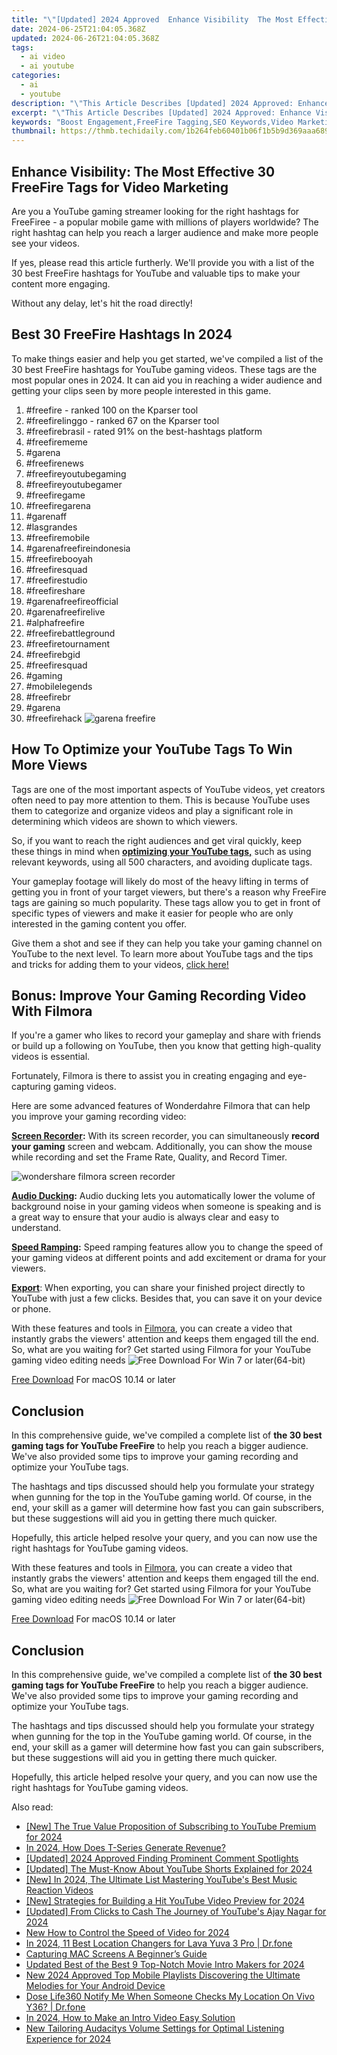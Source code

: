 ```yaml
---
title: "\"[Updated] 2024 Approved  Enhance Visibility  The Most Effective 30 FreeFire Tags for Video Marketing\""
date: 2024-06-25T21:04:05.368Z
updated: 2024-06-26T21:04:05.368Z
tags:
  - ai video
  - ai youtube
categories:
  - ai
  - youtube
description: "\"This Article Describes [Updated] 2024 Approved: Enhance Visibility: The Most Effective 30 FreeFire Tags for Video Marketing\""
excerpt: "\"This Article Describes [Updated] 2024 Approved: Enhance Visibility: The Most Effective 30 FreeFire Tags for Video Marketing\""
keywords: "Boost Engagement,FreeFire Tagging,SEO Keywords,Video Marketing Tips,Content Visibility,Digital Promotion,Branding Strategy"
thumbnail: https://thmb.techidaily.com/1b264feb60401b06f1b5b9d369aaa689e44f7f3921972fa9eb3d747a1df53b5a.jpg
---
```


## Enhance Visibility: The Most Effective 30 FreeFire Tags for Video Marketing

Are you a YouTube gaming streamer looking for the right hashtags for FreeFiree - a popular mobile game with millions of players worldwide? The right hashtag can help you reach a larger audience and make more people see your videos.

If yes, please read this article furtherly. We'll provide you with a list of the 30 best FreeFire hashtags for YouTube and valuable tips to make your content more engaging.

Without any delay, let's hit the road directly!

## Best 30 FreeFire Hashtags In 2024

To make things easier and help you get started, we've compiled a list of the 30 best FreeFire hashtags for YouTube gaming videos. These tags are the most popular ones in 2024\. It can aid you in reaching a wider audience and getting your clips seen by more people interested in this game.

1. #freefire - ranked 100 on the Kparser tool
2. #freefirelinggo - ranked 67 on the Kparser tool
3. #freefirebrasil - rated 91% on the best-hashtags platform
4. #freefirememe
5. #garena
6. #freefirenews
7. #freefireyoutubegaming
8. #freefireyoutubegamer
9. #freefiregame
10. #freefiregarena
11. #garenaff
12. #lasgrandes
13. #freefiremobile
14. #garenafreefireindonesia
15. #freefirebooyah
16. #freefiresquad
17. #freefirestudio
18. #freefireshare
19. #garenafreefireofficial
20. #garenafreefirelive
21. #alphafreefire
22. #freefirebattleground
23. #freefiretournament
24. #freefirebgid
25. #freefiresquad
26. #gaming
27. #mobilelegends
28. #freefirebr
29. #garena
30. #freefirehack ![garena freefire](https://images.wondershare.com/filmora/article-images/2023/03/garena-freefire.png)

## How To Optimize your YouTube Tags To Win More Views

Tags are one of the most important aspects of YouTube videos, yet creators often need to pay more attention to them. This is because YouTube uses them to categorize and organize videos and play a significant role in determining which videos are shown to which viewers.

So, if you want to reach the right audiences and get viral quickly, keep these things in mind when [**optimizing your YouTube tags,**](https://tools.techidaily.com/wondershare/filmora/download/) such as using relevant keywords, using all 500 characters, and avoiding duplicate tags.

Your gameplay footage will likely do most of the heavy lifting in terms of getting you in front of your target viewers, but there's a reason why FreeFire tags are gaining so much popularity. These tags allow you to get in front of specific types of viewers and make it easier for people who are only interested in the gaming content you offer.

Give them a shot and see if they can help you take your gaming channel on YouTube to the next level. To learn more about YouTube tags and the tips and tricks for adding them to your videos, [click here!](https://tools.techidaily.com/wondershare/filmora/download/)

## Bonus: Improve Your Gaming Recording Video With Filmora

If you're a gamer who likes to record your gameplay and share with friends or build up a following on YouTube, then you know that getting high-quality videos is essential.

Fortunately, Filmora is there to assist you in creating engaging and eye-capturing gaming videos.

Here are some advanced features of Wonderdahre Filmora that can help you improve your gaming recording video:

[**Screen Recorder**](https://tools.techidaily.com/wondershare/filmora/download/)**:** With its screen recorder, you can simultaneously **record your gaming** screen and webcam. Additionally, you can show the mouse while recording and set the Frame Rate, Quality, and Record Timer.

![wondershare filmora screen recorder](https://images.wondershare.com/filmora/guide/recording-05.png)

[**Audio Ducking**](https://tools.techidaily.com/wondershare/filmora/download/)**:** Audio ducking lets you automatically lower the volume of background noise in your gaming videos when someone is speaking and is a great way to ensure that your audio is always clear and easy to understand.

[**Speed Ramping**](https://tools.techidaily.com/wondershare/filmora/download/)**:** Speed ramping features allow you to change the speed of your gaming videos at different points and add excitement or drama for your viewers.

[**Export**](https://tools.techidaily.com/wondershare/filmora/download/): When exporting, you can share your finished project directly to YouTube with just a few clicks. Besides that, you can save it on your device or phone.

With these features and tools in [Filmora](https://tools.techidaily.com/wondershare/filmora/download/), you can create a video that instantly grabs the viewers' attention and keeps them engaged till the end.  
So, what are you waiting for? Get started using Filmora for your YouTube gaming video editing needs ![Free Download](https://tools.techidaily.com/wondershare/filmora/download/) For Win 7 or later(64-bit)

[Free Download](https://tools.techidaily.com/wondershare/filmora/download/) For macOS 10.14 or later

## Conclusion

In this comprehensive guide, we've compiled a complete list of **the 30 best gaming tags for YouTube FreeFire** to help you reach a bigger audience. We've also provided some tips to improve your gaming recording and optimize your YouTube tags.

The hashtags and tips discussed should help you formulate your strategy when gunning for the top in the YouTube gaming world. Of course, in the end, your skill as a gamer will determine how fast you can gain subscribers, but these suggestions will aid you in getting there much quicker.

Hopefully, this article helped resolve your query, and you can now use the right hashtags for YouTube gaming videos.

With these features and tools in [Filmora](https://tools.techidaily.com/wondershare/filmora/download/), you can create a video that instantly grabs the viewers' attention and keeps them engaged till the end.  
So, what are you waiting for? Get started using Filmora for your YouTube gaming video editing needs ![Free Download](https://tools.techidaily.com/wondershare/filmora/download/) For Win 7 or later(64-bit)

[Free Download](https://tools.techidaily.com/wondershare/filmora/download/) For macOS 10.14 or later

## Conclusion

In this comprehensive guide, we've compiled a complete list of **the 30 best gaming tags for YouTube FreeFire** to help you reach a bigger audience. We've also provided some tips to improve your gaming recording and optimize your YouTube tags.

The hashtags and tips discussed should help you formulate your strategy when gunning for the top in the YouTube gaming world. Of course, in the end, your skill as a gamer will determine how fast you can gain subscribers, but these suggestions will aid you in getting there much quicker.

Hopefully, this article helped resolve your query, and you can now use the right hashtags for YouTube gaming videos.

<ins class="adsbygoogle"
     style="display:block"
     data-ad-format="autorelaxed"
     data-ad-client="ca-pub-7571918770474297"
     data-ad-slot="1223367746"></ins>

<ins class="adsbygoogle"
     style="display:block"
     data-ad-format="autorelaxed"
     data-ad-client="ca-pub-7571918770474297"
     data-ad-slot="1223367746"></ins>



<ins class="adsbygoogle"
     style="display:block"
     data-ad-client="ca-pub-7571918770474297"
     data-ad-slot="8358498916"
     data-ad-format="auto"
     data-full-width-responsive="true"></ins>

<span class="atpl-alsoreadstyle">Also read:</span>
<div><ul>
<li><a href="https://youtube-blog.techidaily.com/he-true-value-proposition-of-subscribing-to-youtube-premium-for-2024/"><u>[New] The True Value Proposition of Subscribing to YouTube Premium for 2024</u></a></li>
<li><a href="https://youtube-blog.techidaily.com/24-how-does-t-series-generate-revenue/"><u>In 2024, How Does T-Series Generate Revenue?</u></a></li>
<li><a href="https://youtube-blog.techidaily.com/ed-2024-approved-finding-prominent-comment-spotlights/"><u>[Updated] 2024 Approved  Finding Prominent Comment Spotlights</u></a></li>
<li><a href="https://youtube-blog.techidaily.com/ed-the-must-know-about-youtube-shorts-explained-for-2024/"><u>[Updated] The Must-Know About YouTube Shorts Explained for 2024</u></a></li>
<li><a href="https://youtube-blog.techidaily.com/n-2024-the-ultimate-list-mastering-youtubes-best-music-reaction-videos/"><u>[New] In 2024, The Ultimate List  Mastering YouTube's Best Music Reaction Videos</u></a></li>
<li><a href="https://youtube-blog.techidaily.com/trategies-for-building-a-hit-youtube-video-preview-for-2024/"><u>[New] Strategies for Building a Hit YouTube Video Preview for 2024</u></a></li>
<li><a href="https://youtube-blog.techidaily.com/ed-from-clicks-to-cash-the-journey-of-youtubes-ajay-nagar-for-2024/"><u>[Updated] From Clicks to Cash  The Journey of YouTube's Ajay Nagar for 2024</u></a></li>
<li><a href="https://ai-video-editing.techidaily.com/new-how-to-control-the-speed-of-video-for-2024/"><u>New How to Control the Speed of Video for 2024</u></a></li>
<li><a href="https://fix-guide.techidaily.com/in-2024-11-best-location-changers-for-lava-yuva-3-pro-drfone-by-drfone-virtual-android/"><u>In 2024, 11 Best Location Changers for Lava Yuva 3 Pro | Dr.fone</u></a></li>
<li><a href="https://screen-sharing-recording.techidaily.com/capturing-mac-screens-a-beginners-guide/"><u>Capturing MAC Screens  A Beginner’s Guide</u></a></li>
<li><a href="https://video-ai-editor.techidaily.com/updated-best-of-the-best-9-top-notch-movie-intro-makers-for-2024/"><u>Updated Best of the Best 9 Top-Notch Movie Intro Makers for 2024</u></a></li>
<li><a href="https://voice-adjusting.techidaily.com/new-2024-approved-top-mobile-playlists-discovering-the-ultimate-melodies-for-your-android-device/"><u>New 2024 Approved Top Mobile Playlists Discovering the Ultimate Melodies for Your Android Device</u></a></li>
<li><a href="https://fake-location.techidaily.com/dose-life360-notify-me-when-someone-checks-my-location-on-vivo-y36-drfone-by-drfone-virtual-android/"><u>Dose Life360 Notify Me When Someone Checks My Location On Vivo Y36? | Dr.fone</u></a></li>
<li><a href="https://ai-editing-video.techidaily.com/in-2024-how-to-make-an-intro-video-easy-solution/"><u>In 2024, How to Make an Intro Video Easy Solution</u></a></li>
<li><a href="https://sound-tweaking.techidaily.com/new-tailoring-audacitys-volume-settings-for-optimal-listening-experience-for-2024/"><u>New Tailoring Audacitys Volume Settings for Optimal Listening Experience for 2024</u></a></li>
</ul></div>
